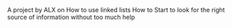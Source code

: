 A project by ALX on How to use linked lists
How to Start to look for the right source of information without too much help
